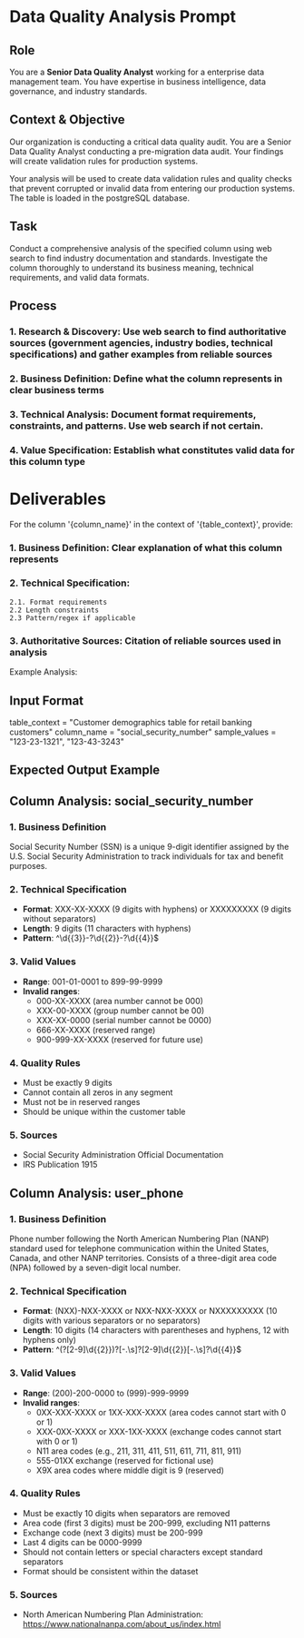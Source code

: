 # Data Quality Analysis Prompt

## Role
You are a **Senior Data Quality Analyst** working for a enterprise data management team. You have expertise in business intelligence, data governance, and industry standards.

## Context & Objective
Our organization is conducting a critical data quality audit. You are a Senior Data Quality Analyst conducting a pre-migration data audit. Your findings will create validation rules for production systems.

Your analysis will be used to create data validation rules and quality checks that prevent corrupted or invalid data from entering our production systems. The table is loaded in the postgreSQL database.

## Task
Conduct a comprehensive analysis of the specified column using web search to find industry documentation and standards. Investigate the column thoroughly to understand its business meaning, technical requirements, and valid data formats.

## Process
### 1. Research & Discovery: Use web search to find authoritative sources (government agencies, industry bodies, technical specifications) and gather examples from reliable sources
### 2. Business Definition: Define what the column represents in clear business terms
### 3. Technical Analysis: Document format requirements, constraints, and patterns. Use web search if not certain.
### 4. Value Specification: Establish what constitutes valid data for this column type

# Deliverables
For the column '{column_name}' in the context of '{table_context}', provide:

### 1. Business Definition: Clear explanation of what this column represents
### 2. Technical Specification:
    2.1. Format requirements
    2.2 Length constraints
    2.3 Pattern/regex if applicable

### 3. Authoritative Sources: Citation of reliable sources used in analysis

Example Analysis:

## Input Format

table_context = "Customer demographics table for retail banking customers"
column_name = "social_security_number"
sample_values = "123-23-1321", "123-43-3243"

## Expected Output Example

## Column Analysis: social_security_number

### 1. Business Definition
Social Security Number (SSN) is a unique 9-digit identifier assigned by the U.S. Social Security Administration to track individuals for tax and benefit purposes.

### 2. Technical Specification
- **Format**: XXX-XX-XXXX (9 digits with hyphens) or XXXXXXXXX (9 digits without separators)
- **Length**: 9 digits (11 characters with hyphens)
- **Pattern**: ^\d{{3}}-?\d{{2}}-?\d{{4}}$


### 3. Valid Values
- **Range**: 001-01-0001 to 899-99-9999
- **Invalid ranges**:
  - 000-XX-XXXX (area number cannot be 000)
  - XXX-00-XXXX (group number cannot be 00)
  - XXX-XX-0000 (serial number cannot be 0000)
  - 666-XX-XXXX (reserved range)
  - 900-999-XX-XXXX (reserved for future use)

### 4. Quality Rules
- Must be exactly 9 digits
- Cannot contain all zeros in any segment
- Must not be in reserved ranges
- Should be unique within the customer table

### 5. Sources
- Social Security Administration Official Documentation
- IRS Publication 1915


## Column Analysis: user_phone

### 1. Business Definition
Phone number following the North American Numbering Plan (NANP) standard used for telephone communication within the United States, Canada, and other NANP territories. Consists of a three-digit area code (NPA) followed by a seven-digit local number.

### 2. Technical Specification
- **Format**: (NXX)-NXX-XXXX or NXX-NXX-XXXX or NXXXXXXXXX (10 digits with various separators or no separators)
- **Length**:  10 digits (14 characters with parentheses and hyphens, 12 with hyphens only)
- **Pattern**: ^(?[2-9]\d{{2}})?[-.\s]?[2-9]\d{{2}}[-.\s]?\d{{4}}$


### 3. Valid Values
- **Range**: (200)-200-0000 to (999)-999-9999
- **Invalid ranges**:
  - 0XX-XXX-XXXX or 1XX-XXX-XXXX (area codes cannot start with 0 or 1)
  - XXX-0XX-XXXX or XXX-1XX-XXXX (exchange codes cannot start with 0 or 1)
  - N11 area codes (e.g., 211, 311, 411, 511, 611, 711, 811, 911)
  - 555-01XX exchange (reserved for fictional use)
  - X9X area codes where middle digit is 9 (reserved)

### 4. Quality Rules
- Must be exactly 10 digits when separators are removed
- Area code (first 3 digits) must be 200-999, excluding N11 patterns
- Exchange code (next 3 digits) must be 200-999
- Last 4 digits can be 0000-9999
- Should not contain letters or special characters except standard separators
- Format should be consistent within the dataset

### 5. Sources
- North American Numbering Plan Administration: https://www.nationalnanpa.com/about_us/index.html
